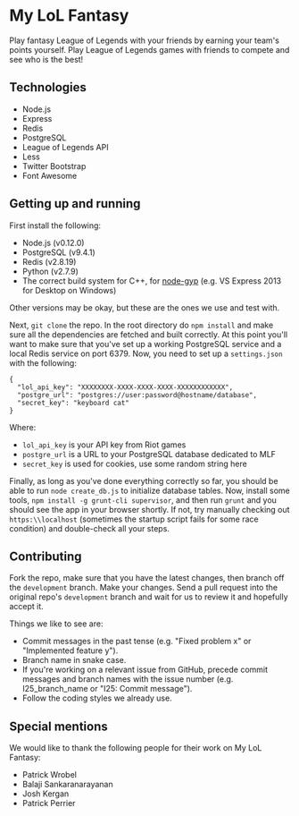 My LoL Fantasy
==============
Play fantasy League of Legends with your friends by earning your team's points yourself. Play League of Legends games with friends to compete and see who is the best!

Technologies
------------
- Node.js
- Express
- Redis
- PostgreSQL
- League of Legends API
- Less
- Twitter Bootstrap
- Font Awesome

Getting up and running
----------------------
First install the following:
- Node.js (v0.12.0)
- PostgreSQL (v9.4.1)
- Redis (v2.8.19)
- Python (v2.7.9)
- The correct build system for C++, for [node-gyp](https://github.com/TooTallNate/node-gyp) (e.g. VS Express 2013 for Desktop on Windows)

Other versions may be okay, but these are the ones we use and test with.

Next, `git clone` the repo. In the root directory do `npm install` and make sure all the dependencies are fetched and built correctly. At this point
you'll want to make sure that you've set up a working PostgreSQL service and a local Redis service on port 6379. Now, you need to set up a `settings.json`
with the following:

```
{
  "lol_api_key": "XXXXXXXX-XXXX-XXXX-XXXX-XXXXXXXXXXXX",
  "postgre_url": "postgres://user:password@hostname/database",
  "secret_key": "keyboard cat"
}
```

Where:
- `lol_api_key` is your API key from Riot games
- `postgre_url` is a URL to your PostgreSQL database dedicated to MLF
- `secret_key` is used for cookies, use some random string here

Finally, as long as you've done everything correctly so far, you should be able to run `node create_db.js` to initialize database tables. Now, install
some tools, `npm install -g grunt-cli supervisor`, and then run `grunt` and you should see the app in your browser shortly. If not, try manually checking out
`https:\\localhost` (sometimes the startup script fails for some race condition) and double-check all your steps.

Contributing
------------
Fork the repo, make sure that you have the latest changes, then branch off the `development` branch. Make your changes. Send a pull request
into the original repo's `development` branch and wait for us to review it and hopefully accept it.

Things we like to see are:
- Commit messages in the past tense (e.g. "Fixed problem x" or "Implemented feature y").
- Branch name in snake case.
- If you're working on a relevant issue from GitHub, precede commit messages and branch names with the issue number (e.g. I25_branch_name or "I25: Commit message").
- Follow the coding styles we already use.

Special mentions
----------------
We would like to thank the following people for their work on My LoL Fantasy:
- Patrick Wrobel
- Balaji Sankaranarayanan
- Josh Kergan
- Patrick Perrier
